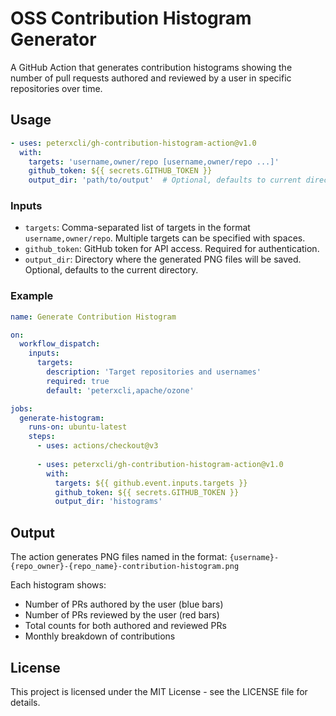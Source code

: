 # OSS Contribution Histogram Generator

A GitHub Action that generates contribution histograms showing the number of pull requests authored and reviewed by a user in specific repositories over time.

## Usage

```yaml
- uses: peterxcli/gh-contribution-histogram-action@v1.0
  with:
    targets: 'username,owner/repo [username,owner/repo ...]'
    github_token: ${{ secrets.GITHUB_TOKEN }}
    output_dir: 'path/to/output'  # Optional, defaults to current directory
```

### Inputs

- `targets`: Comma-separated list of targets in the format `username,owner/repo`. Multiple targets can be specified with spaces.
- `github_token`: GitHub token for API access. Required for authentication.
- `output_dir`: Directory where the generated PNG files will be saved. Optional, defaults to the current directory.

### Example

```yaml
name: Generate Contribution Histogram

on:
  workflow_dispatch:
    inputs:
      targets:
        description: 'Target repositories and usernames'
        required: true
        default: 'peterxcli,apache/ozone'

jobs:
  generate-histogram:
    runs-on: ubuntu-latest
    steps:
      - uses: actions/checkout@v3
      
      - uses: peterxcli/gh-contribution-histogram-action@v1.0
        with:
          targets: ${{ github.event.inputs.targets }}
          github_token: ${{ secrets.GITHUB_TOKEN }}
          output_dir: 'histograms'
```

## Output

The action generates PNG files named in the format:
`{username}-{repo_owner}-{repo_name}-contribution-histogram.png`

Each histogram shows:
- Number of PRs authored by the user (blue bars)
- Number of PRs reviewed by the user (red bars)
- Total counts for both authored and reviewed PRs
- Monthly breakdown of contributions

## License

This project is licensed under the MIT License - see the LICENSE file for details.
